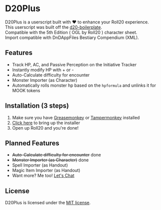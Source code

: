 # D20Plus

D20Plus is a userscript built with ♥ to enhance your Roll20 experience.  
This userscript was built off the [d20-boilerplate](https://github.com/kcaf/d20-boilerplate).  
Compatible with the 5th Edition ( OGL by Roll20 ) character sheet.  
Import compatible with DnDAppFiles Bestiary Compendium (XML).

## Features
- Track HP, AC, and Passive Perception on the Initiative Tracker
- Instantly modify HP with + or -
- Auto-Calculate difficulty for encounter
- Monster Importer (as Character)
- Automatically rolls monster hp based on the `hpformula` and unlinks it for MOOK tokens

## Installation (3 steps)
1. Make sure you have [Greasemonkey](https://addons.mozilla.org/en-US/firefox/addon/greasemonkey) or [Tampermonkey](https://tampermonkey.net) installed  
2. [Click here](https://github.com/kcaf/D20plus/raw/master/D20plus.user.js) to bring up the installer  
3. Open up Roll20 and you're done!  

## Planned Features
- ~~Auto-Calculate difficulty for encounter~~ done
- ~~Monster Importer (as Character)~~ done
- Spell Importer (as Handout)
- Magic Item Importer (as Handout)
- Want more? Me too! [Let's Chat](https://github.com/kcaf/D20plus/issues)

## License
D20Plus is licensed under the [MIT license](https://opensource.org/licenses/MIT).